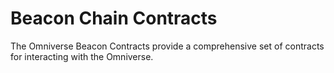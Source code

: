 # Beacon Chain Contracts

The Omniverse Beacon Contracts provide a comprehensive set of contracts for interacting with the Omniverse.
